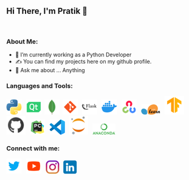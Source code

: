 
## Hi There, I'm Pratik 👋
</br>

### About Me:

- 💼 I’m currently working as a  Python Developer
- ✍ You can find my projects here on my github
profile.
- 💬 Ask me about ... Anything

### Languages and Tools:
<a href="https://www.python.org/" target="_blank"><img src="icons/python.png" width=40px/></a>&nbsp;&nbsp;
<a href="https://www.qt.io/"><img src="icons/qt.png" width=40px/></a>&nbsp;
<a href="https://www.mongodb.com/"><img src="icons/mongodb.png" width=40px/></a>&nbsp;
<a href="https://git-scm.com/"><img src="icons/git.png" width=40px/></a>&nbsp;&nbsp;
<a href="https://flask.palletsprojects.com/en/2.0.x/"><img src="icons/flask.png" width=40px/></a>&nbsp;&nbsp;
<a href="https://www.docker.com/"><img src="icons/docker.png" width=40px/></a>&nbsp;&nbsp;
<a href="https://opencv.org/"><img src="icons/opencv.png" width=40px/></a>&nbsp;&nbsp;
<a href="https://scikit-learn.org/stable/"><img src="icons/scikit-learn.png" width=50px/></a>&nbsp;&nbsp;
<a href="https://www.tensorflow.org/"><img src="icons/tensorflow.png" width=50px/></a>&nbsp;&nbsp;
<a href="https://github.com/"><img src="icons/github.png" width=50px/></a>&nbsp;&nbsp;
<a href="https://www.jetbrains.com/pycharm/"><img src="icons/pycharm.png" width=40px/></a>&nbsp;&nbsp;
<a href="https://code.visualstudio.com/"><img src="icons/vscode.png" width=40px/></a>&nbsp;&nbsp;
<a href="https://jupyter.org/"><img src="icons/jupyter.png" width=50px/></a>&nbsp;&nbsp;
<a href="https://www.anaconda.com/"><img src="icons/anaconda.png" width=60px/></a>&nbsp;&nbsp;

### Connect with me:
<a href="https://twitter.com/pratik_314"><img src="icons/twitter.png" width=40px/></a>&nbsp;&nbsp;
<a href="https://www.youtube.com/channel/UClYT3b65lOrWUTpj0BFOuFQ"><img src="icons/youtube.png" width=40px/></a>&nbsp;&nbsp;
<a href="https://www.instagram.com/pratiktayshete_314"><img src="icons/instagram.png" width=35px/></a>&nbsp;&nbsp;
<a href="https://www.linkedin.com/in/pratiktayshete/"><img src="icons/linkedin.png" width=35px/></a>&nbsp;&nbsp;




